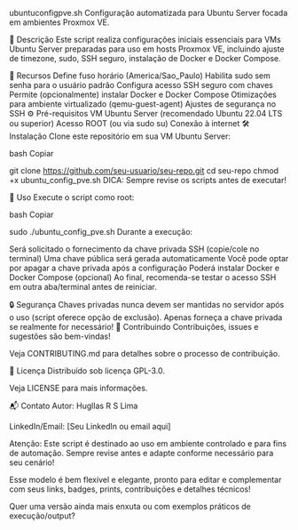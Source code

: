 ubuntuconfigpve.sh
Configuração automatizada para Ubuntu Server focada em ambientes Proxmox VE.

📜 Descrição
Este script realiza configurações iniciais essenciais para VMs Ubuntu Server preparadas para uso em hosts Proxmox VE, incluindo ajuste de timezone, sudo, SSH seguro, instalação de Docker e Docker Compose.

:rocket: Recursos
Define fuso horário (America/Sao_Paulo)
Habilita sudo sem senha para o usuário padrão
Configura acesso SSH seguro com chaves
Permite (opcionalmente) instalar Docker e Docker Compose
Otimizações para ambiente virtualizado (qemu-guest-agent)
Ajustes de segurança no SSH
⚙️ Pré-requisitos
VM Ubuntu Server (recomendado Ubuntu 22.04 LTS ou superior)
Acesso ROOT (ou via sudo su)
Conexão à internet
🛠️ Instalação
Clone este repositório em sua VM Ubuntu Server:

bash
Copiar

git clone https://github.com/seu-usuario/seu-repo.git
cd seu-repo
chmod +x ubuntu_config_pve.sh
DICA: Sempre revise os scripts antes de executar!

🚀 Uso
Execute o script como root:

bash
Copiar

sudo ./ubuntu_config_pve.sh
Durante a execução:

Será solicitado o fornecimento da chave privada SSH (copie/cole no terminal)
Uma chave pública será gerada automaticamente
Você pode optar por apagar a chave privada após a configuração
Poderá instalar Docker e Docker Compose (opcional)
Ao final, recomenda-se testar o acesso SSH em outra aba/terminal antes de reiniciar.

🔒 Segurança
Chaves privadas nunca devem ser mantidas no servidor após o uso (script oferece opção de exclusão).
Apenas forneça a chave privada se realmente for necessário!
🤝 Contribuindo
Contribuições, issues e sugestões são bem-vindas!

Veja CONTRIBUTING.md para detalhes sobre o processo de contribuição.

📄 Licença
Distribuído sob licença GPL-3.0.

Veja LICENSE para mais informações.

📬 Contato
Autor: Hugllas R S Lima

LinkedIn/Email: [Seu LinkedIn ou email aqui]

Atenção: Este script é destinado ao uso em ambiente controlado e para fins de automação. Sempre revise antes e adapte conforme necessário para seu cenário!


Esse modelo é bem flexível e elegante, pronto para editar e complementar com seus links, badges, prints, contribuições e detalhes técnicos!

Quer uma versão ainda mais enxuta ou com exemplos práticos de execução/output?
